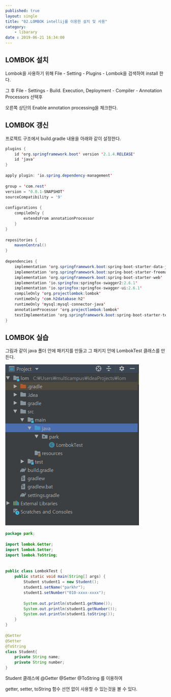 ```yaml
---
published: true
layout: single
title: "02.LOMBOK intellij를 이용한 설치 및 사용"
category:
    - libarary
date : 2019-06-21 16:34:00
---
```


## LOMBOK 설치

Lombok을 사용하기 위해 File - Setting - Plugins - Lombok을 검색하여 install 한다.

그 후 File - Settings - Build. Execution, Deployment - Compiler - Annotation Processors 선택후

오른쪽 상단의 Enable annotation processing을 체크한다.



## LOMBOK 갱신

프로젝트 구조에서 build.gradle 내용을 아래와 같이 설정한다.



```java
plugins {
    id 'org.springframework.boot' version '2.1.4.RELEASE'
    id 'java'
}

apply plugin: 'io.spring.dependency-management'

group = 'com.rest'
version = '0.0.1-SNAPSHOT'
sourceCompatibility = '9'

configurations {
    compileOnly {
        extendsFrom annotationProcessor
    }
}

repositories {
    mavenCentral()
}

dependencies {
    implementation 'org.springframework.boot:spring-boot-starter-data-jpa'
    implementation 'org.springframework.boot:spring-boot-starter-freemarker'
    implementation 'org.springframework.boot:spring-boot-starter-web'
    implementation 'io.springfox:springfox-swagger2:2.6.1'
    implementation 'io.springfox:springfox-swagger-ui:2.6.1'
    compileOnly 'org.projectlombok:lombok'
    runtimeOnly 'com.h2database:h2'
    runtimeOnly 'mysql:mysql-connector-java'
    annotationProcessor 'org.projectlombok:lombok'
    testImplementation 'org.springframework.boot:spring-boot-starter-test'
}
```



## LOMBOK 실습

그림과 같이 java 폴더 안에 패키지를 만들고 그 패키지 안에 LombokTest 클래스를 만든다.

![](/assets/images/lombokimage1.PNG)

```java
package park;

import lombok.Getter;
import lombok.Setter;
import lombok.ToString;


public class LombokTest {
    public static void main(String[] args) {
        Student student1 = new Student();
        student1.setName("parkhr");
        student1.setNumber("010-xxxx-xxxx");

        System.out.println(student1.getName());
        System.out.println(student1.getNumber());
        System.out.println(student1.toString());
    }
}

@Getter
@Setter
@ToString
class Student{
    private String name;
    private String number;
}

```



Student 클래스에 @Getter @Setter @ToString 를 이용하여 

getter, setter, toString 함수 선언 없이 사용할 수 있는것을 볼 수 있다.



